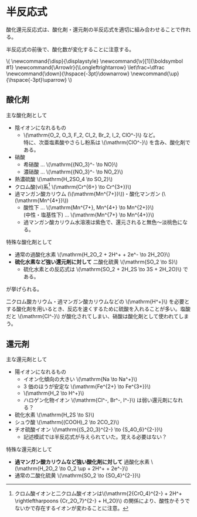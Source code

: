 # 半反応式

酸化還元反応式は、酸化剤・還元剤の半反応式を適切に組み合わせることで作れる。

半反応式の前後で、酸化数が変化することに注意する。

\\(
    \newcommand{\disp}{\displaystyle}
    \newcommand{\v}[1]{\boldsymbol #1}
    \newcommand{\Arrowlr}{\Longleftrightarrow}
    \let\frac=\dfrac
    \newcommand{\down}{\hspace{-3pt}\downarrow}
    \newcommand{\up}{\hspace{-3pt}\uparrow}
\\)

## 酸化剤

主な酸化剤として

+ 陰イオンになれるもの
    - \\(\mathrm{O_2, O_3, F_2, Cl_2, Br_2, I_2, ClO^-}\\) など。<br>特に、次亜塩素酸やさらし粉系は \\(\mathrm{ClO^-}\\) を含み、酸化剤である。
+ 硝酸
    - 希硝酸 ... \\(\mathrm{{NO_3}^- \to NO}\\)
    - 濃硝酸 ... \\(\mathrm{{NO_3}^- \to NO_2}\\)
+ 熱濃硫酸 \\(\mathrm{H_2SO_4 \to SO_2}\\)
+ クロム酸(vi)系[^1] \\(\mathrm{Cr^{6+} \to Cr^{3+}}\\)
+ 過マンガン酸カリウム (\\(\mathrm{Mn^{7+}}\\))・酸化マンガン (\\(\mathrm{Mn^{4+}}\\))
    - 酸性下 ... \\(\mathrm{Mn^{7+}, Mn^{4+} \to Mn^{2+}}\\)<br>(中性・塩基性下) ... \\(\mathrm{Mn^{7+} \to Mn^{4+}}\\)
    - 過マンガン酸カリウム水溶液は紫色で、還元されると無色～淡桃色になる。

特殊な酸化剤として

+ 通常の過酸化水素 \\(\mathrm{H_2O_2 + 2H^+ + 2e^- \to 2H_2O}\\)
+ **硫化水素など強い還元剤に対して** 二酸化硫黄 \\(\mathrm{SO_2 \to S}\\)
    - 硫化水素との反応式は \\(\mathrm{SO_2 + 2H_2S \to 3S + 2H_2O}\\) である。

が挙げられる。

二クロム酸カリウム・過マンガン酸カリウムなどの \\(\mathrm{H^+}\\) を必要とする酸化剤を用いるとき、反応を速くするために硫酸を入れることが多い。塩酸だと \\(\mathrm{Cl^-}\\) が酸化されてしまい、硝酸は酸化剤として使われてしまう。

[^1]: クロム酸イオンと二クロム酸イオンは\\(\mathrm{2{CrO_4}^{2-} + 2H^+ \rightleftharpoons {Cr_2O_7}^{2-} + H_2O}\\) の関係により、酸性かそうでないかで存在するイオンが変わることに注意。


## 還元剤

主な還元剤として

+ 陽イオンになれるもの
    - イオン化傾向の大きい \\(\mathrm{Na \to Na^+}\\)
    - 3 価のほうが安定な \\(\mathrm{Fe^{2+} \to Fe^{3+}}\\)
    - \\(\mathrm{H_2 \to H^+}\\)
    - ハロゲン化物イオン \\(\mathrm{Cl^-, Br^-, I^-}\\) は弱い還元剤になれる？
+ 硫化水素 \\(\mathrm{H_2S \to S}\\)
+ シュウ酸 \\(\mathrm{(COOH)_2 \to 2CO_2}\\)
+ チオ硫酸イオン \\(\mathrm{{S_2O_3}^{2-} \to {S_4O_6}^{2-}}\\)
    - 記述模試では半反応式が与えられていた。覚える必要はない？

特殊な還元剤として

+ **過マンガン酸カリウムなど強い酸化剤に対して** 過酸化水素 \\(\mathrm{H_2O_2 \to O_2 \up + 2H^+ + 2e^-}\\)
+ 通常の二酸化硫黄 \\(\mathrm{SO_2 \to {SO_4}^{2-}}\\)
